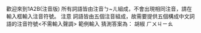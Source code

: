 歡迎來到1A2B(注音版)
所有詞語皆由注音ㄅ~ㄦ組成，不會出現相同注音，請在輸入框輸入注音符號。
注意
詞語皆由五個注音組成，故需要提供五個構成中文詞語的注音符號<不需輸入聲調>
    範例輸入
    猜測答案為： 胡椒
    ㄏㄨㄐㄧㄠ
